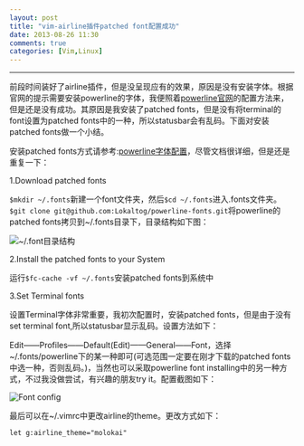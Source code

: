 ```yaml
---
layout: post
title: "vim-airline插件patched font配置成功"
date: 2013-08-26 11:30
comments: true
categories: [Vim,Linux]
---
```

---
前段时间装好了airline插件，但是没呈现应有的效果，原因是没有安装字体。根据官网的提示需要安装powerline的字体，我便照着[powerline官网](ttps://powerline.readthedocs.org/en/latest/installation/linux.html#font-installation)的配置方法来，但是还是没有成功。其原因是我安装了patched fonts，但是没有将terminal的font设置为patched fonts中的一种，所以statusbar会有乱码。下面对安装patched fonts做一个小结。

安装patched fonts方式请参考:[powerline字体配置](https://powerline.readthedocs.org/en/latest/installation/linux.html#font-installation)，尽管文档很详细，但是还是重复一下：

1.Download patched fonts

`$mkdir ~/.fonts`新建一个font文件夹，然后`$cd ~/.fonts`进入.fonts文件夹。`$git clone git@github.com:Lokaltog/powerline-fonts.git`将powerline的patched fonts拷贝到~/.fonts目录下，目录结构如下图：

![~/.font目录结构](http://pic.yupoo.com/xautjzd/D79oXi6w/medish.jpg)

2.Install the patched fonts to your System

运行`$fc-cache -vf ~/.fonts`安装patched fonts到系统中

3.Set Terminal fonts

设置Terminal字体非常重要，我初次配置时，安装patched fonts，但是由于没有set terminal font,所以statusbar显示乱码。设置方法如下：

Edit——Profiles——Default(Edit)——General——Font，选择~/.fonts/powerline下的某一种即可(可选范围一定要在刚才下载的patched fonts中选一种，否则乱码。)，当然也可以采取powerline font installing中的另一种方式，不过我没做尝试，有兴趣的朋友try it。配置截图如下：

![Font config](http://pic.yupoo.com/xautjzd/D79olvGa/medish.jpg)

最后可以在~/.vimrc中更改airline的theme。更改方式如下：

	let g:airline_theme="molokai"

